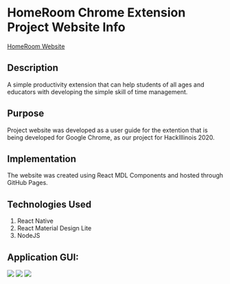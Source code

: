# HomeRoom Chrome Extension Project Website Info

[HomeRoom Website](https://shruthikmusukula.github.io/productivity-extension-website/)

<h2><strong>Description</strong></h2>
A simple productivity extension that can help students of all ages and educators with developing the simple skill of time management. 

<h2><strong>Purpose</strong></h2>
Project website was developed as a user guide for the extention that is being developed for Google Chrome, as our project for HackIllinois 2020. 

<h2><strong>Implementation</strong></h2>
The website was created using React MDL Components and hosted through GitHub Pages. 

<h2>Technologies Used</h2>
<ol> 
  <li>React Native</li>
  <li>React Material Design Lite</li>
  <li>NodeJS</li>
</ol>

<h2><strong>Application GUI:</strong></h2>
<img src="https://github.com/shruthikmusukula/productivity-extension-website/blob/master/images/Screen%20Shot%202020-08-10%20at%209.37.26%20PM.png">
<img src="https://github.com/shruthikmusukula/productivity-extension-website/blob/master/images/Screen%20Shot%202020-08-10%20at%209.38.12%20PM.png">
<img src="https://github.com/shruthikmusukula/productivity-extension-website/blob/master/images/Screen%20Shot%202020-08-10%20at%209.37.39%20PM.png">
